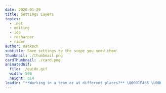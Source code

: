 ```yaml
---
date: 2020-01-29
title: Settings Layers
topics:
  - .net
  - editing
  - ide
  - resharper
  - rider
author: matkoch
subtitle: Save settings to the scope you need them!
thumbnail: ./thumbnail.png
cardThumbnail: ./card.png
animatedGif:
  file: ./guide.gif
  width: 500
  height: 314
leadin: "**Working in a team or at different places?** \U0001F465 \U0001F5A5\n\nWhenever we change settings, we can decide where they should be persisted. There are **3 layers by default**: local machine, solution team-shared, and solution personal. Settings like code formatting or code inspections are particularly suitable to be saved in the team-shared layer and committed to the repository. Doing so ensures that our code is always consistently structured and allows our CI to use `inspectcode.exe` to create an **insightful report** for existing code smells.\n\nLet's keep our code base shiny! ☀️\U0001F308\n\n### See Also\n- [Establishing a Zero-Warning Policy](https://blog.jetbrains.com/dotnet/2016/10/04/establishing-a-zero-warning-policy-with-resharpers-solution-wide-analysis/)\n- [ReSharper - Manage and Share settings](https://www.jetbrains.com/help/resharper/Sharing_Configuration_Options.html)\n- [Rider - Introducing settings layers](https://blog.jetbrains.com/dotnet/2017/02/20/rider-eap-update-code-style-settings-layers/)\n"
---
```


